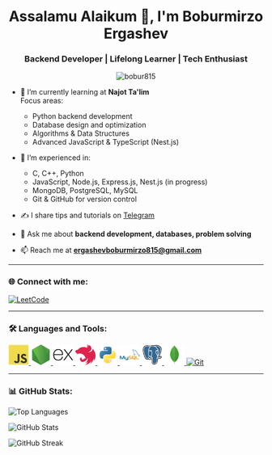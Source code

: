 <h1 align="center">Assalamu Alaikum 👋, I'm Boburmirzo Ergashev</h1>
<h3 align="center">Backend Developer | Lifelong Learner | Tech Enthusiast</h3>

<p align="center">
  <img src="https://github-profile-trophy.vercel.app/?username=bobur815&theme=algolia&margin-w=10&margin-h=15&column=7" alt="bobur815" />
</p>

- 🌱 I’m currently learning at **Najot Ta'lim**  
  Focus areas:
  - Python backend development  
  - Database design and optimization  
  - Algorithms & Data Structures  
  - Advanced JavaScript & TypeScript (Nest.js)

- 💼 I’m experienced in:
  - C, C++, Python
  - JavaScript, Node.js, Express.js, Nest.js (in progress)
  - MongoDB, PostgreSQL, MySQL
  - Git & GitHub for version control

- ✍️ I share tips and tutorials on [Telegram](https://t.me/bobursdasturinfo)

- 💬 Ask me about **backend development, databases, problem solving**

- 📫 Reach me at **ergashevboburmirzo815@gmail.com**

---

<h3 align="left">🌐 Connect with me:</h3>
<p align="left">
  <a href="https://www.leetcode.com/bobur_ergashev" target="_blank">
    <img src="https://raw.githubusercontent.com/rahuldkjain/github-profile-readme-generator/master/src/images/icons/Social/leet-code.svg" alt="LeetCode" height="30" width="40" />
  </a>
</p>

---

<h3 align="left">🛠️ Languages and Tools:</h3>
<p align="left">
  <a href="https://developer.mozilla.org/en-US/docs/Web/JavaScript" target="_blank" rel="noreferrer">
    <img src="https://raw.githubusercontent.com/devicons/devicon/master/icons/javascript/javascript-original.svg" alt="JavaScript" width="40" height="40"/>
  </a>
  <a href="https://nodejs.org/" target="_blank" rel="noreferrer">
    <img src="https://raw.githubusercontent.com/devicons/devicon/master/icons/nodejs/nodejs-original.svg" alt="Node.js" width="40" height="40"/>
  </a>
  <a href="https://expressjs.com" target="_blank" rel="noreferrer">
    <img src="https://raw.githubusercontent.com/devicons/devicon/master/icons/express/express-original.svg" alt="Express.js" width="40" height="40"/>
  </a>
  <a href="https://nestjs.com" target="_blank" rel="noreferrer">
    <img src="https://raw.githubusercontent.com/devicons/devicon/master/icons/nestjs/nestjs-plain.svg" alt="NestJS" width="40" height="40"/>
  </a>
  <a href="https://www.python.org" target="_blank" rel="noreferrer">
    <img src="https://raw.githubusercontent.com/devicons/devicon/master/icons/python/python-original.svg" alt="Python" width="40" height="40"/>
  </a>
  <a href="https://www.mysql.com/" target="_blank" rel="noreferrer">
    <img src="https://raw.githubusercontent.com/devicons/devicon/master/icons/mysql/mysql-original-wordmark.svg" alt="MySQL" width="40" height="40"/>
  </a>
  <a href="https://www.postgresql.org" target="_blank" rel="noreferrer">
    <img src="https://raw.githubusercontent.com/devicons/devicon/master/icons/postgresql/postgresql-original.svg" alt="PostgreSQL" width="40" height="40"/>
  </a>
  <a href="https://www.mongodb.com/" target="_blank" rel="noreferrer">
    <img src="https://raw.githubusercontent.com/devicons/devicon/master/icons/mongodb/mongodb-original.svg" alt="MongoDB" width="40" height="40"/>
  </a>
  <a href="https://git-scm.com/" target="_blank" rel="noreferrer">
    <img src="https://www.vectorlogo.zone/logos/git-scm/git-scm-icon.svg" alt="Git" width="40" height="40"/>
  </a>
</p>

---

<h3 align="left">📊 GitHub Stats:</h3>
<p align="left">
  <img src="https://github-readme-stats.vercel.app/api/top-langs/?username=bobur815&layout=compact&theme=tokyonight" alt="Top Languages" />
</p>
<p align="left">
  <img src="https://github-readme-stats.vercel.app/api?username=bobur815&show_icons=true&theme=tokyonight" alt="GitHub Stats" />
</p>
<p align="left">
  <img src="https://github-readme-streak-stats.herokuapp.com/?user=bobur815&theme=tokyonight" alt="GitHub Streak" />
</p>
